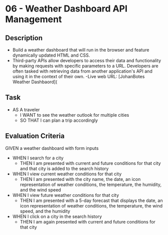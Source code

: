 # 06 - Weather Dashboard API Management

## Description

- Build a weather dashboard that will run in the browser and feature dynamically updated HTML and CSS.
- Third-party APIs allow developers to access their data and functionality by making requests with specific parameters to a URL. Developers are often tasked with retrieving data from another application's API and using it in the context of their own.
-Live web URL: [JohanBotes Weather Dashbaord](

## Task
- AS A traveler
  - I WANT to see the weather outlook for multiple cities
  -  SO THAT I can plan a trip accordingly

## Evaluation Criteria

GIVEN a weather dashboard with form inputs
- WHEN I search for a city
  - THEN I am presented with current and future conditions for that city and that city is added to the search history
- WHEN I view current weather conditions for that city
  - THEN I am presented with the city name, the date, an icon representation of weather conditions, the temperature, the humidity, and the wind speed
- WHEN I view future weather conditions for that city
  - THEN I am presented with a 5-day forecast that displays the date, an icon representation of weather conditions, the temperature, the wind speed, and the humidity
- WHEN I click on a city in the search history
  - THEN I am again presented with current and future conditions for that city
  
  
